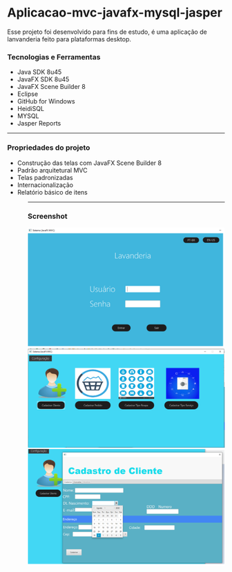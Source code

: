 # Aplicacao-mvc-javafx-mysql-jasper

Esse projeto foi desenvolvido para fins de estudo, é uma aplicação de lanvanderia feito para plataformas desktop.

<h3>Tecnologias e Ferramentas</h3>
<ul>
  <li>Java SDK 8u45</li>
  <li>JavaFX SDK 8u45</li>
  <li>JavaFX Scene Builder 8</li>
  <li>Eclipse</li>
  <li>GitHub for Windows</li>
  <li>HeidiSQL</li>
  <li>MYSQL</li>
  <li>Jasper Reports</li>
</ul>
<hr>
<h3>Propriedades do projeto</h3>
<ul>
  <li>Construção das telas com JavaFX Scene Builder 8</li>
  <li>Padrão arquitetural MVC</li>
  <li>Telas padronizadas</li>
  <li>Internacionalização</li>
  <li>Relatório básico de itens</li>
<ul>
 <hr>
 <h3>Screenshot</h3>
  <img src="/IDENTIFICACAO/Login.png">
 <img src="/IDENTIFICACAO/Menu1.png">
  <img src="/IDENTIFICACAO/CadastroDeClientes.png">
 

